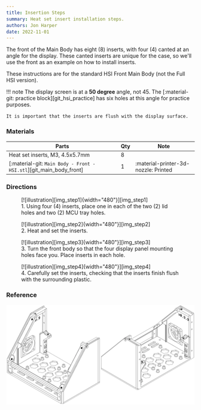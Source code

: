 ```yaml
---
title: Insertion Steps
summary: Heat set insert installation steps.
authors: Jon Harper
date: 2022-11-01
---
```


The front of the Main Body has eight (8) inserts, with four (4) canted at an angle for the display. These canted inserts are unique for the case, so we'll use the front as an example on how to install inserts.

These instructions are for the standard HSI Front Main Body (not the Full HSI version).

!!! note
    The display screen is at a **50 degree** angle, not 45. The [:material-git: practice block][git_hsi_practice] has six holes at this angle for practice purposes.

    It is important that the inserts are flush with the display surface.

### Materials

| Parts                             | Qty | Note                            |
|-----------------------------------|-----|---------------------------------|
| Heat set inserts, M3, 4.5x5.7mm   | 8   |                                 |
| [:material-git: `Main Body - Front - HSI.stl`][git_main_body_front] | 1   | :material-printer-3d-nozzle: Printed |

### Directions
                                                            
<figure markdown>
  [![illustration][img_step1]{width="480"}][img_step1]
  <figcaption>1. Using four (4) inserts, place one in each of the two (2) lid holes and two (2) MCU tray holes.</figcaption>
</figure>

<figure markdown>
  [![illustration][img_step2]{width="480"}][img_step2]
  <figcaption>2. Heat and set the inserts.</figcaption>
</figure>

<figure markdown>
  [![illustration][img_step3]{width="480"}][img_step3]
  <figcaption>3. Turn the front body so that the four display panel mounting holes face you. Place inserts in each hole.</figcaption>
</figure>

<figure markdown>
  [![illustration][img_step4]{width="480"}][img_step4]
  <figcaption>4. Carefully set the inserts, checking that the inserts finish flush with the surrounding plastic.</figcaption>
</figure>


### Reference

[![illustration][img_step_final]][img_step_final]

[img_step1]: ../img/assembly/hsi/example/step1.webp
[img_step2]: ../img/assembly/hsi/example/step2.webp
[img_step3]: ../img/assembly/hsi/example/step3.webp
[img_step4]: ../img/assembly/hsi/example/step4.webp
[img_step_final]: ../img/assembly/hsi/example/finished.webp